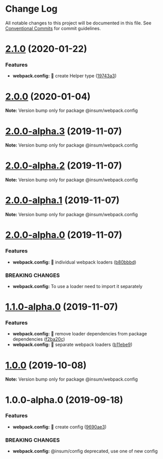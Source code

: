 # Change Log

All notable changes to this project will be documented in this file.
See [Conventional Commits](https://conventionalcommits.org) for commit guidelines.

# [2.1.0](https://github.com/inscriptum/insum/compare/@insum/webpack.config@2.0.0...@insum/webpack.config@2.1.0) (2020-01-22)


### Features

* **webpack.config:** 🌟 create Helper type ([19743a3](https://github.com/inscriptum/insum/commit/19743a3292ebf2430c1e0395d68460a7492efddb))





# [2.0.0](https://github.com/inscriptum/insum/compare/@insum/webpack.config@2.0.0-feature-loaders.1...@insum/webpack.config@2.0.0) (2020-01-04)

**Note:** Version bump only for package @insum/webpack.config





# [2.0.0-alpha.3](https://github.com/inscriptum/insum/compare/@insum/webpack.config@2.0.0-alpha.2...@insum/webpack.config@2.0.0-alpha.3) (2019-11-07)

**Note:** Version bump only for package @insum/webpack.config





# [2.0.0-alpha.2](https://github.com/inscriptum/insum/compare/@insum/webpack.config@2.0.0-alpha.1...@insum/webpack.config@2.0.0-alpha.2) (2019-11-07)

**Note:** Version bump only for package @insum/webpack.config





# [2.0.0-alpha.1](https://github.com/inscriptum/insum/compare/@insum/webpack.config@2.0.0-alpha.0...@insum/webpack.config@2.0.0-alpha.1) (2019-11-07)

**Note:** Version bump only for package @insum/webpack.config





# [2.0.0-alpha.0](https://github.com/inscriptum/insum/compare/@insum/webpack.config@1.1.0-alpha.0...@insum/webpack.config@2.0.0-alpha.0) (2019-11-07)


### Features

* **webpack.config:** 🌟 individual webpack loaders ([b80bbbd](https://github.com/inscriptum/insum/commit/b80bbbd))


### BREAKING CHANGES

* **webpack.config:** To use a loader need to import it separately





# [1.1.0-alpha.0](https://github.com/inscriptum/insum/compare/@insum/webpack.config@1.0.0...@insum/webpack.config@1.1.0-alpha.0) (2019-11-07)


### Features

* **webpack.config:** 🌟 remove loader dependencies from package dependencies ([f2ba20c](https://github.com/inscriptum/insum/commit/f2ba20c))
* **webpack.config:** 🌟 separate webpack loaders ([b11ebe9](https://github.com/inscriptum/insum/commit/b11ebe9))





# [1.0.0](https://github.com/inscriptum/insum/compare/@insum/webpack.config@1.0.0-alpha.0...@insum/webpack.config@1.0.0) (2019-10-08)

**Note:** Version bump only for package @insum/webpack.config





# 1.0.0-alpha.0 (2019-09-18)


### Features

* **webpack.config:** 🌟 create config ([9690ae3](https://github.com/inscriptum/insum/commit/9690ae3))


### BREAKING CHANGES

* **webpack.config:** @insum/config deprecated, use one of new config
